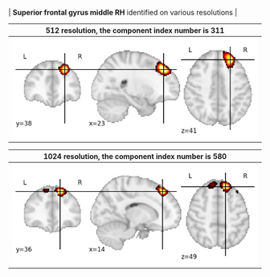 


| **Superior frontal gyrus middle RH** identified on various resolutions |

| 512 resolution, the component index number is 311|  
|:---:|  
| ![Component 512](../512/final/311.jpg "From component 512: Superior frontal gyrus middle RH") |

| 1024 resolution, the component index number is 580|  
|:---:|  
| ![Component 1024](../1024/final/580.jpg "From component 1024: Superior frontal gyrus middle RH") |